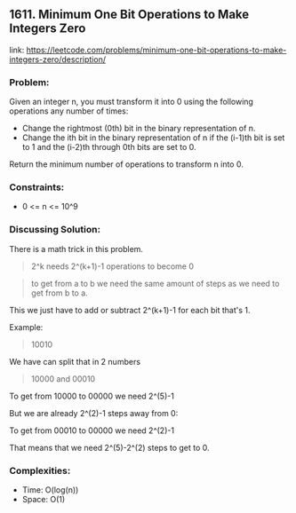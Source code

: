 ## 1611. Minimum One Bit Operations to Make Integers Zero

link: https://leetcode.com/problems/minimum-one-bit-operations-to-make-integers-zero/description/

### Problem:

Given an integer n, you must transform it into 0 using the following operations any number of times:

- Change the rightmost (0th) bit in the binary representation of n.
- Change the ith bit in the binary representation of n if the (i-1)th bit is set to 1 and the (i-2)th through 0th bits are set to 0.

Return the minimum number of operations to transform n into 0.

### Constraints:

- 0 <= n <= 10^9

### Discussing Solution:

There is a math trick in this problem. 
> 2^k needs 2^(k+1)-1 operations to become 0

> to get from a to b we need the same amount of steps as we need
> to get from b to a.

This we just have to add or subtract 2^(k+1)-1 for each bit that's 1.

Example:

> 10010

We have can split that in 2 numbers

> 10000 and 00010

To get from 10000 to 00000 we need 2^(5)-1

But we are already 2^(2)-1 steps away from 0:

To get from 00010 to 00000 we need 2^(2)-1

That means that we need 2^(5)-2^(2) steps to get to 0.


### Complexities:

- Time: O(log(n))
- Space: O(1)
